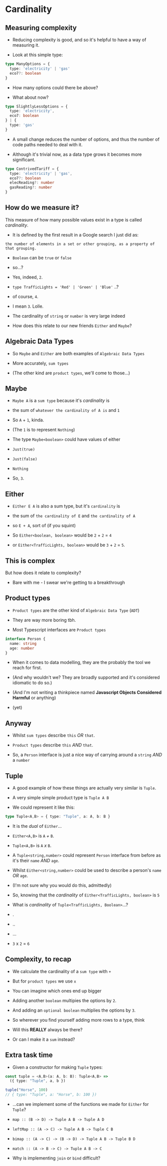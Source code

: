# Cardinality 

## Measuring complexity

- Reducing complexity is good, and so it's helpful to have a way of measuring
  it. 

- Look at this simple type:

```typescript
type ManyOptions = {
  type: 'electricity' | 'gas'
  eco7?: boolean
}
```

- How many options could there be above?

- What about now?

```typescript
type SlightlyLessOptions = {
  type: 'electricity',
  eco7: boolean
} | {
  type: 'gas'
}
```

- A small change reduces the number of options, and thus the number of code
  paths needed to deal with it.

- Although it's trivial now, as a data type grows it becomes more significant. 

```typescript
type ContrivedTariff = {
  type: 'electricity' | 'gas',
  eco7?: boolean
  elecReading?: number
  gasReading?: number
} 
```

## How do we measure it? 

This measure of how many possible values exist in a type is called *cardinality*.

- It is defined by the first result in a Google search I just did as: 

`the number of elements in a set or other grouping, as a property of that grouping.`

- `Boolean` can be `true` or `false`

- so...? 

- Yes, indeed, `2`.

- `type TrafficLights = 'Red' | 'Green' | 'Blue'` ..?

- of course, `4`.

- I mean `3`. Lolle.

- The cardinality of `string` or `number` is very large indeed 

- How does this relate to our new friends `Either` and `Maybe`?

## Algebraic Data Types

- So `Maybe` and `Either` are both examples of `Algebraic Data Types`

- More accurately, `sum types`

- (The other kind are `product types`, we'll come to those...)

## Maybe 

- `Maybe A` is a `sum type` because it's *cardinality* is 

- the sum of `whatever the cardinality of A is` and `1`

- So `A` + `1`, kinda.

- (The `1` is to represent `Nothing`)

- The type `Maybe<boolean>` could have values of either 

- `Just(true)`

- `Just(false)`

- `Nothing`

- So, `3`.

## Either

- `Either E A` is also a sum type, but it's `cardinality` is

- the sum of `the cardinality of E` and `the cardinality of A`

- so `E + A`, sort of (if you squint)

- So `Either<boolean, boolean>` would be `2` + `2` = `4`

- or `Either<TrafficLights, boolean>` would be `3` + `2` = `5`.

## This is complex

But how does it relate to complexity?

- Bare with me - I swear we're getting to a breakthrough
 
## Product types 

- `Product types` are the other kind of `Algebraic Data Type` (`ADT`)

- They are way more boring tbh.

- Most Typescript interfaces are `Product types`
```typescript
interface Person {
  name: string
  age: number
}
```

- When it comes to data modelling, they are the probably the tool we reach for
  first.

- (And why wouldn't we? They are broadly supported and it's considered idiomatic
  to do so.)

- (And I'm not writing a thinkpiece named __Javascript Objects Considered Harmful__ or anything)

- (yet)

## Anyway

- Whilst `sum types` describe `this` *OR* `that`.

- `Product types` describe `this` *AND* `that`.

- So, a `Person` interface is just a nice way of carrying around a `string` *AND* a `number`

## Tuple

- A good example of how these things are actually very similar is `Tuple`.

- A very simple simple product type is `Tuple A B`

- We could represent it like this:
```typescript
type Tuple<A,B> = { type: "Tuple", a: A, b: B }
```

- It is the *dual* of `Either`...

- `Either<A,B>` is `A` *+* `B`.

- `Tuple<A,B>` is `A` *x* `B`.

- A `Tuple<string,number>` could represent `Person` interface from before as
  it's their `name` *AND* `age`.

- Whilst `Either<string,number>` could be used to describe a person's `name` *OR*
  `age`.

- (I'm not sure why you would do this, admittedly)

- So, knowing that the *cardinality* of `Either<TrafficLights, boolean>` is `5`

- What is *cardinality* of `Tuple<TrafficLights, Boolean>`...?

- .

- ..

- ...

- `3` x `2` = `6`

## Complexity, to recap

- We calculate the cardinality of a `sum type` with `+`

- But for `product types` we use `x`

- You can imagine which ones end up bigger

- Adding another `boolean` multipies the options by `2`.

- And adding an `optional boolean` multiplies the options by `3`.

- So wherever you find yourself adding more rows to a type, think

- Will this __REALLY__ always be there?

- Or can I make it a `sum` instead?

## Extra task time 

- Given a constructor for making `Tuple` types: 
```typescript
const tuple = <A,B>(a: A, b: B): Tuple<A,B> =>
  ({ type: "Tuple", a, b })

tuple("Horse", 100)
// { type: "Tuple", a: "Horse", b: 100 })
```

- ...can we implement some of the functions we made for `Either` for `Tuple`?

- `map :: (B -> D) -> Tuple A B -> Tuple A D`

- `leftMap :: (A -> C) -> Tuple A B -> Tuple C B`

- `bimap :: (A -> C) -> (B -> D) -> Tuple A B -> Tuple B D`

- `match :: (A -> B -> C) -> Tuple A B -> C`

- Why is implementing `join` or `bind` difficult?

